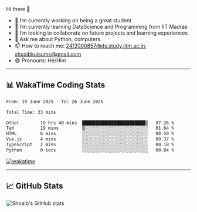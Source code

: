 Hi there 👋

<!--
**shoaib2000857/shoaib2000857** is a ✨ _special_ ✨ repository because its `README.md` (this file) appears on your GitHub profile.

Here are some ideas to get you started: -->

- 🔭 I’m currently working on being a great student  
- 🌱 I’m currently learning DataScience and Programming from IIT Madras  
- 👯 I’m looking to collaborate on future projects and learning experiences  
- 💬 Ask me about Python, computers.  
- 📫 How to reach me: 24f2000857@ds.study.iitm.ac.in, shoaibkulsums@gmail.com  
- 😄 Pronouns: He/Him  

---

## 📊 WakaTime Coding Stats

<!--START_SECTION:waka-->

```txt
From: 19 June 2025 - To: 26 June 2025

Total Time: 33 mins

Other        19 hrs 40 mins  ████████████████████████▒   97.26 %
TeX          19 mins         ▒░░░░░░░░░░░░░░░░░░░░░░░░   01.64 %
HTML         6 mins          ░░░░░░░░░░░░░░░░░░░░░░░░░   00.50 %
Vue.js       4 mins          ░░░░░░░░░░░░░░░░░░░░░░░░░   00.37 %
TypeScript   2 mins          ░░░░░░░░░░░░░░░░░░░░░░░░░   00.18 %
Python       0 secs          ░░░░░░░░░░░░░░░░░░░░░░░░░   00.04 %
```

<!--END_SECTION:waka-->

[![wakatime](https://wakatime.com/badge/user/a85deef6-2e94-465d-998e-c54914c040a2.svg)](https://wakatime.com/@a85deef6-2e94-465d-998e-c54914c040a2)

---

## 📈 GitHub Stats

![Shoaib's GitHub stats](https://github-readme-stats.vercel.app/api?username=shoaib2000857&show_icons=true&theme=radical)
